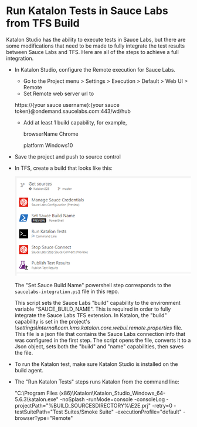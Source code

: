 # Run Katalon Tests in Sauce Labs from TFS Build
Katalon Studio has the ability to execute tests in Sauce Labs, but there are some modifications that need to be made to fully integrate the test results between Sauce Labs and TFS.  Here are all of the steps to achieve a full integration.

* In Katalon Studio, configure the Remote execution for Sauce Labs.
  * Go to the Project menu > Settings > Execution > Default > Web UI > Remote
  * Set Remote web server url to 
  
  https://{your sauce username}:{your sauce token}@ondemand.saucelabs.com:443/wd/hub
  * Add at least 1 build capability, for example,
  
    browserName Chrome
    
    platform Windows10
* Save the project and push to source control
* In TFS, create a build that looks like this:

    ![build steps](screenshots/tfs-build-steps.png)

    The "Set Sauce Build Name" powershell step corresponds to the `saucelabs-integration.ps1` file in this repo.  

    This script sets the Sauce Labs "build" capability to the environment variable "SAUCE_BUILD_NAME".  This is required in order to fully integrate the Sauce Labs TFS extension.  In Katalon, the "build" capability is set in the project's *\settings\internal\com.kms.katalon.core.webui.remote.properties* file.  This file is a json file that contains the Sauce Labs connection info that was configured in the first step.  The script opens the file, converts it to a Json object, sets both the "build" and "name" capabilities, then saves the file.

* To run the Katalon test, make sure Katalon Studio is installed on the build agent.
* The "Run Katalon Tests" steps runs Katalon from the command line:

    "C:\Program Files (x86)\Katalon\Katalon_Studio_Windows_64-5.6.3\katalon.exe"
-noSplash  -runMode=console -consoleLog -projectPath="%BUILD_SOURCESDIRECTORY%\E2E.prj" -retry=0 -testSuitePath="Test Suites/Smoke Suite" -executionProfile="default" -browserType="Remote"
